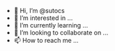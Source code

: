 - 👋 Hi, I’m @sutocs
- 👀 I’m interested in ...
- 🌱 I’m currently learning ...
- 💞️ I’m looking to collaborate on ...
- 📫 How to reach me ...

<!---
sutocs/sutocs is a ✨ special ✨ repository because its `README.md` (this file) appears on your GitHub profile.
You can click the Preview link to take a look at your changes.
--->
